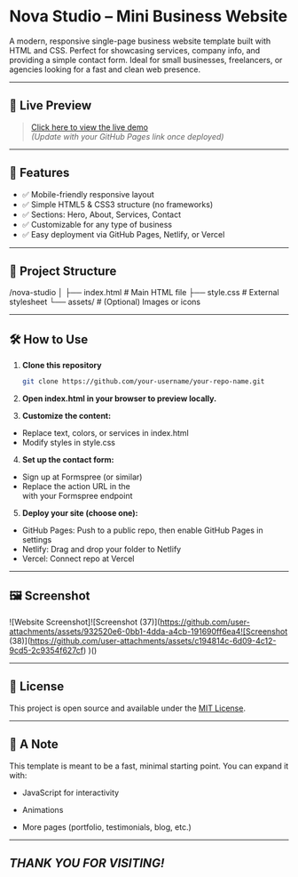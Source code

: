 # Nova Studio – Mini Business Website

A modern, responsive single-page business website template built with HTML and CSS. Perfect for showcasing services, company info, and providing a simple contact form. Ideal for small businesses, freelancers, or agencies looking for a fast and clean web presence.

---

## 🚀 Live Preview

> [Click here to view the live demo](https://your-username.github.io/mini-business/)  
*(Update with your GitHub Pages link once deployed)*

---

## 📌 Features

- ✅ Mobile-friendly responsive layout
- ✅ Simple HTML5 & CSS3 structure (no frameworks)
- ✅ Sections: Hero, About, Services, Contact
- ✅ Customizable for any type of business
- ✅ Easy deployment via GitHub Pages, Netlify, or Vercel

---

## 📁 Project Structure

/nova-studio
 │
 ├── index.html # Main HTML file
 ├── style.css # External stylesheet
 └── assets/ # (Optional) Images or icons


---

## 🛠 How to Use

1. **Clone this repository**  
   ```bash
   git clone https://github.com/your-username/your-repo-name.git
2. **Open index.html in your browser to preview locally.**

3. **Customize the content:**
  - Replace text, colors, or services in index.html
  - Modify styles in style.css

4. **Set up the contact form:**
- Sign up at Formspree (or similar)
- Replace the action URL in the <form> with your Formspree endpoint

5. **Deploy your site (choose one):**
- GitHub Pages: Push to a public repo, then enable GitHub Pages in settings
- Netlify: Drag and drop your folder to Netlify
 - Vercel: Connect repo at Vercel

---

## 🖼 Screenshot

![Website Screenshot]![Screenshot (37)](https://github.com/user-attachments/assets/932520e6-0bb1-4dda-a4cb-191690ff6ea4![Screenshot (38)](https://github.com/user-attachments/assets/c194814c-6d09-4c12-9cd5-2c9354f627cf)
)()



---

## 📄 License
This project is open source and available under the [MIT License](LICENSE).

---

## 💬 A Note
This template is meant to be a fast, minimal starting point. You can expand it with:

- JavaScript for interactivity

- Animations

- More pages (portfolio, testimonials, blog, etc.)

---
*THANK YOU FOR VISITING!*
---
